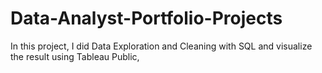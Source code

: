 # Data-Analyst-Portfolio-Projects
In this project, I did Data Exploration and Cleaning with SQL and visualize the result using Tableau Public,
